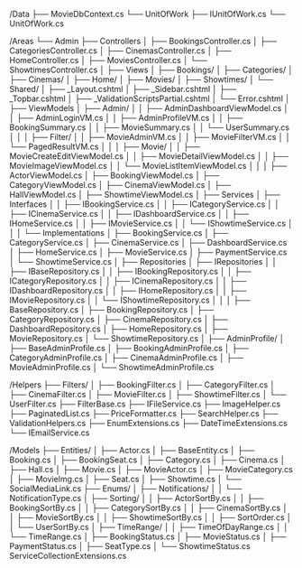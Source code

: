 ﻿/Data
├── MovieDbContext.cs
└── UnitOfWork
    ├── IUnitOfWork.cs
    └── UnitOfWork.cs

/Areas
└── Admin
    ├── Controllers
    │   ├── BookingsController.cs
    │   ├── CategoriesController.cs
    │   ├── CinemasController.cs
    │   ├── HomeController.cs
    │   ├── MoviesController.cs
    │   └── ShowtimesController.cs
    │
    ├── Views
    │   ├── Bookings/
    │   ├── Categories/
    │   ├── Cinemas/
    │   ├── Home/
    │   ├── Movies/
    │   ├── Showtimes/
    │   └── Shared/
    │       ├── _Layout.cshtml
    │       ├── _Sidebar.cshtml
    │       ├── _Topbar.cshtml
    │       ├── _ValidationScriptsPartial.cshtml
    │       └── Error.cshtml
    │
    ├── ViewModels
    │   ├── Admin/
    │   │   ├── AdminDashboardViewModel.cs
    │   │   ├── AdminLoginVM.cs
    │   │   ├── AdminProfileVM.cs
    │   │   ├── BookingSummary.cs
    │   │   ├── MovieSummary.cs
    │   │   └── UserSummary.cs
    │   │
    │   ├── Filter/
    │   │   ├── MovieAdminVM.cs
    │   │   ├── MovieFilterVM.cs
    │   │   └── PagedResultVM.cs
    │   │
    │   ├── Movie/
    │   │   ├── MovieCreateEditViewModel.cs
    │   │   ├── MovieDetailViewModel.cs
    │   │   ├── MovieImageViewModel.cs
    │   │   └── MovieListItemViewModel.cs
    │   │
    │   ├── ActorViewModel.cs
    │   ├── BookingViewModel.cs
    │   ├── CategoryViewModel.cs
    │   ├── CinemaViewModel.cs
    │   ├── HallViewModel.cs
    │   ├── ShowtimeViewModel.cs
    │
    ├── Services
    │   ├── Interfaces
    │   │   ├── IBookingService.cs
    │   │   ├── ICategoryService.cs
    │   │   ├── ICinemaService.cs
    │   │   ├── IDashboardService.cs
    │   │   ├── IHomeService.cs
    │   │   ├── IMovieService.cs
    │   │   └── IShowtimeService.cs
    │   │
    │   └── Implementations
    │       ├── BookingService.cs
    │       ├── CategoryService.cs
    │       ├── CinemaService.cs
    │       ├── DashboardService.cs
    │       ├── HomeService.cs
    │       ├── MovieService.cs
    │       ├── PaymentService.cs
    │       └── ShowtimeService.cs
    │
    ├── Repositories
    │   ├── IRepositories
    │   │   ├── IBaseRepository.cs
    │   │   ├── IBookingRepository.cs
    │   │   ├── ICategoryRepository.cs
    │   │   ├── ICinemaRepository.cs
    │   │   ├── IDashboardRepository.cs
    │   │   ├── IHomeRepository.cs
    │   │   ├── IMovieRepository.cs
    │   │   └── IShowtimeRepository.cs
    │   │
    │   ├── BaseRepository.cs
    │   ├── BookingRepository.cs
    │   ├── CategoryRepository.cs
    │   ├── CinemaRepository.cs
    │   ├── DashboardRepository.cs
    │   ├── HomeRepository.cs
    │   ├── MovieRepository.cs
    │   └── ShowtimeRepository.cs
    │
    ├──  AdminProfile/
    │       ├── BaseAdminProfile.cs
    │       ├── BookingAdminProfile.cs
    │       ├── CategoryAdminProfile.cs
    │       ├── CinemaAdminProfile.cs
    │       ├── MovieAdminProfile.cs
    │       └── ShowtimeAdminProfile.cs

/Helpers
├── Filters/
│   ├── BookingFilter.cs
│   ├── CategoryFilter.cs
│   ├── CinemaFilter.cs
│   ├── MovieFilter.cs
│   ├── ShowtimeFilter.cs
│   └── UserFilter.cs
├── FilterBase.cs
├── IFileService.cs
├── ImageHelper.cs
├── PaginatedList.cs
├── PriceFormatter.cs
├── SearchHelper.cs
├── ValidationHelpers.cs
├── EnumExtensions.cs
├── DateTimeExtensions.cs
└── IEmailService.cs

/Models
├── Entities/
│   ├── Actor.cs
│   ├── BaseEntity.cs
│   ├── Booking.cs
│   ├── BookingSeat.cs
│   ├── Category.cs
│   ├── Cinema.cs
│   ├── Hall.cs
│   ├── Movie.cs
│   ├── MovieActor.cs
│   ├── MovieCategory.cs
│   ├── MovieImg.cs
│   ├── Seat.cs
│   ├── Showtime.cs
│   └── SocialMediaLink.cs
├── Enums/
│   ├── Notifications/
│   │   └── NotificationType.cs
│   ├── Sorting/
│   │   ├── ActorSortBy.cs
│   │   ├── BookingSortBy.cs
│   │   ├── CategorySortBy.cs
│   │   ├── CinemaSortBy.cs
│   │   ├── MovieSortBy.cs
│   │   ├── ShowtimeSortBy.cs
│   │   ├── SortOrder.cs
│   │   └── UserSortBy.cs
│   ├── TimeRange/
│   │   ├── TimeOfDayRange.cs
│   │   └── TimeRange.cs
│   ├── BookingStatus.cs
│   ├── MovieStatus.cs
│   ├── PaymentStatus.cs
│   ├── SeatType.cs
│   └── ShowtimeStatus.cs
ServiceCollectionExtensions.cs
